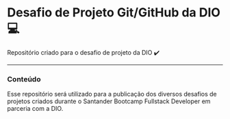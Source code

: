 # Desafio de Projeto Git/GitHub da DIO :computer:
Repositório criado para o desafio de projeto da DIO :heavy_check_mark:
<hr></hr>

### Conteúdo
Esse repositório será utilizado para a publicação dos diversos desafios de projetos criados durante o Santander Bootcamp Fullstack Developer em parceria com a DIO.



